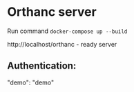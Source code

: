 # Orthanc server

Run command
`docker-compose up --build`

http://localhost/orthanc - ready server

## Authentication:

"demo": "demo"
